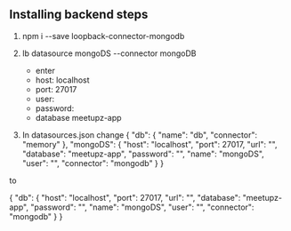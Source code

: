 ## Installing backend steps

1. npm i --save loopback-connector-mongodb

2. lb datasource mongoDS --connector mongoDB
   - enter
   - host: localhost
   - port: 27017
   - user:
   - password:
   - database meetupz-app

3. In datasources.json change
{
  "db": {
    "name": "db",
    "connector": "memory"
  },
  "mongoDS": {
    "host": "localhost",
    "port": 27017,
    "url": "",
    "database": "meetupz-app",
    "password": "",
    "name": "mongoDS",
    "user": "",
    "connector": "mongodb"
  }
}

to 

{
  "db": {
    "host": "localhost",
    "port": 27017,
    "url": "",
    "database": "meetupz-app",
    "password": "",
    "name": "mongoDS",
    "user": "",
    "connector": "mongodb"
  }
}

